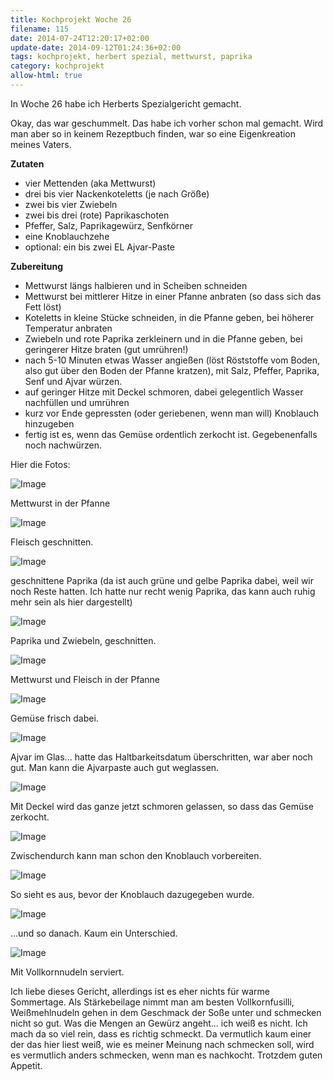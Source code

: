```yaml
---
title: Kochprojekt Woche 26
filename: 115
date: 2014-07-24T12:20:17+02:00
update-date: 2014-09-12T01:24:36+02:00
tags: kochprojekt, herbert spezial, mettwurst, paprika
category: kochprojekt
allow-html: true
---
```


<p>In Woche 26 habe ich Herberts Spezialgericht gemacht.</p>

<p>Okay, das war geschummelt. Das habe ich vorher schon mal gemacht. Wird man aber so in keinem Rezeptbuch finden, war so eine Eigenkreation meines Vaters.</p>

<p><strong>Zutaten</strong></p>

<ul>
<li>vier Mettenden (aka Mettwurst)</li>

<li>drei bis vier Nackenkoteletts (je nach Größe)</li>

<li>zwei bis vier Zwiebeln</li>

<li>zwei bis drei (rote) Paprikaschoten</li>

<li>Pfeffer, Salz, Paprikagewürz, Senfkörner</li>

<li>eine Knoblauchzehe</li>

<li>optional: ein bis zwei EL Ajvar-Paste</li>
</ul>

<p><strong>Zubereitung</strong></p>

<ul>
<li>Mettwurst längs halbieren und in Scheiben schneiden</li>

<li>Mettwurst bei mittlerer Hitze in einer Pfanne anbraten (so dass sich das Fett löst)</li>

<li>Koteletts in kleine Stücke schneiden, in die Pfanne geben, bei höherer Temperatur anbraten</li>

<li>Zwiebeln und rote Paprika zerkleinern und in die Pfanne geben, bei geringerer Hitze braten (gut umrühren!)</li>

<li>nach 5-10 Minuten etwas Wasser angießen (löst Röststoffe vom Boden, also gut über den Boden der Pfanne kratzen), mit Salz, Pfeffer, Paprika, Senf und Ajvar würzen.</li>

<li>auf geringer Hitze mit Deckel schmoren, dabei gelegentlich Wasser nachfüllen und umrühren</li>

<li>kurz vor Ende gepressten (oder geriebenen, wenn man will) Knoblauch hinzugeben</li>

<li>fertig ist es, wenn das Gemüse ordentlich zerkocht ist. Gegebenenfalls noch nachwürzen.</li>
</ul>

<p>Hier die Fotos:</p>

<p><img src="https://www.strangerthanusual.de/hosted_files/247/download" alt="Image"></p>

<p>Mettwurst in der Pfanne</p>

<p><img src="https://www.strangerthanusual.de/hosted_files/248/download" alt="Image"></p>

<p>Fleisch geschnitten.</p>

<p><img src="https://www.strangerthanusual.de/hosted_files/249/download" alt="Image"></p>

<p>geschnittene Paprika (da ist auch grüne und gelbe Paprika dabei, weil wir noch Reste hatten. Ich hatte nur recht wenig Paprika, das kann auch ruhig mehr sein als hier dargestellt)</p>

<p><img src="https://www.strangerthanusual.de/hosted_files/250/download" alt="Image"></p>

<p>Paprika und Zwiebeln, geschnitten.</p>

<p><img src="https://www.strangerthanusual.de/hosted_files/251/download" alt="Image"></p>

<p>Mettwurst und Fleisch in der Pfanne</p>

<p><img src="https://www.strangerthanusual.de/hosted_files/252/download" alt="Image"></p>

<p>Gemüse frisch dabei.</p>

<p><img src="https://www.strangerthanusual.de/hosted_files/253/download" alt="Image"></p>

<p>Ajvar im Glas... hatte das Haltbarkeitsdatum überschritten, war aber noch gut. Man kann die Ajvarpaste auch gut weglassen.</p>

<p><img src="https://www.strangerthanusual.de/hosted_files/254/download" alt="Image"></p>

<p>Mit Deckel wird das ganze jetzt schmoren gelassen, so dass das Gemüse zerkocht.</p>

<p><img src="https://www.strangerthanusual.de/hosted_files/255/download" alt="Image"></p>

<p>Zwischendurch kann man schon den Knoblauch vorbereiten.</p>

<p><img src="https://www.strangerthanusual.de/hosted_files/256/download" alt="Image"></p>

<p>So sieht es aus, bevor der Knoblauch dazugegeben wurde.</p>

<p><img src="https://www.strangerthanusual.de/hosted_files/257/download" alt="Image"></p>

<p>...und so danach. Kaum ein Unterschied.</p>

<p><img src="https://www.strangerthanusual.de/hosted_files/258/download" alt="Image"></p>

<p>Mit Vollkornnudeln serviert.</p>

<p>Ich liebe dieses Gericht, allerdings ist es eher nichts für warme Sommertage. Als Stärkebeilage nimmt man am besten Vollkornfusilli, Weißmehlnudeln gehen in dem Geschmack der Soße unter und schmecken nicht so gut. Was die Mengen an Gewürz angeht... ich weiß es nicht. Ich mach da so viel rein, dass es richtig schmeckt. Da vermutlich kaum einer der das hier liest weiß, wie es meiner Meinung nach schmecken soll, wird es vermutlich anders schmecken, wenn man es nachkocht. Trotzdem guten Appetit.</p>



